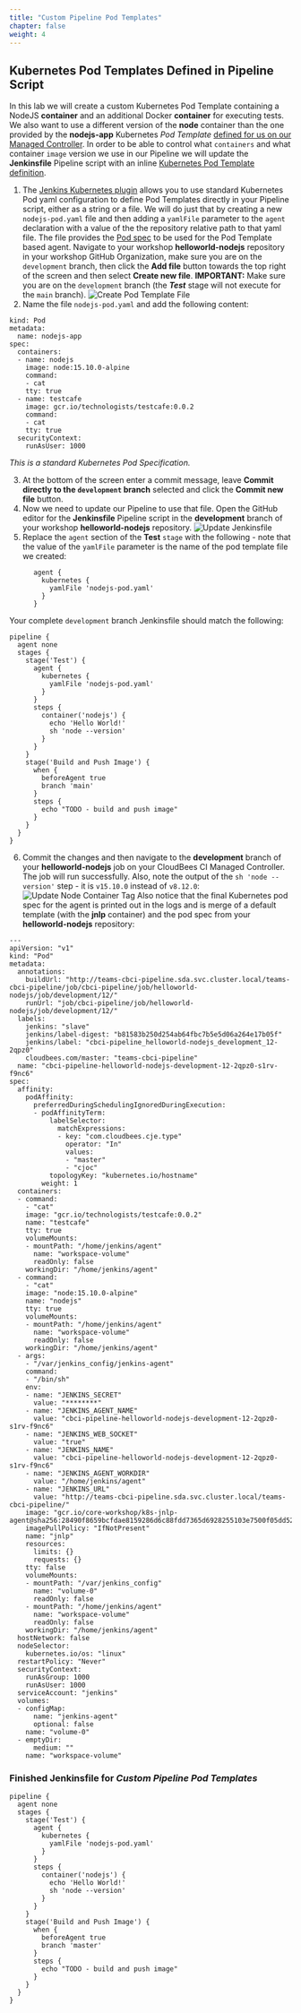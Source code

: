 ```yaml
---
title: "Custom Pipeline Pod Templates"
chapter: false
weight: 4
--- 
```


## Kubernetes Pod Templates Defined in Pipeline Script

In this lab we will create a custom Kubernetes Pod Template containing a NodeJS **container** and an additional Docker **container** for executing tests. We also want to use a different version of the **node** container than the one provided by the **nodejs-app** Kubernetes *Pod Template* [defined for us on our Managed Controller](https://go.cloudbees.com/docs/cloudbees-core/cloud-admin-guide/agents/#_editing_pod_templates_per_team_using_masters). In order to be able to control what `containers` and what container `image` version we use in our Pipeline we will update the **Jenkinsfile** Pipeline script with an inline [Kubernetes Pod Template definition](https://github.com/jenkinsci/kubernetes-plugin#declarative-pipeline).

1. The [Jenkins Kubernetes plugin](https://github.com/jenkinsci/kubernetes-plugin#using-yaml-to-define-pod-templates) allows you to use standard Kubernetes Pod yaml configuration to define Pod Templates directly in your Pipeline script, either as a string or a file. We will do just that by creating a new `nodejs-pod.yaml` file and then adding a `yamlFile` parameter to the `agent` declaration with a value of the the repository relative path to that yaml file. The file provides the [Pod spec](https://kubernetes.io/docs/reference/generated/kubernetes-api/v1.11/#pod-v1-core) to be used for the Pod Template based agent. Navigate to your workshop **helloworld-nodejs** repository in your workshop GitHub Organization, make sure you are on the `development` branch, then click the **Add file** button towards the top right of the screen and then select **Create new file**. **IMPORTANT:** Make sure you are on the `development` branch (the ***Test*** stage will not execute for the `main` branch). ![Create Pod Template File](create-pod-template-file.png?width=50pc)
2. Name the file `nodejs-pod.yaml` and add the following content:
```
kind: Pod
metadata:
  name: nodejs-app
spec:
  containers:
  - name: nodejs
    image: node:15.10.0-alpine
    command:
    - cat
    tty: true
  - name: testcafe
    image: gcr.io/technologists/testcafe:0.0.2
    command:
    - cat
    tty: true
  securityContext:
    runAsUser: 1000
```
*This is a standard Kubernetes Pod Specification.*

3. At the bottom of the screen enter a commit message, leave **Commit directly to the `development` branch** selected and click the **Commit new file** button.
4. Now we need to update our Pipeline to use that file. Open the GitHub editor for the **Jenkinsfile** Pipeline script in the **development** branch of your workshop **helloworld-nodejs** repository. ![Update Jenkinsfile](update-jenkinsfile.png?width=50pc)
5. Replace the `agent` section of the **Test** `stage` with the following - note that the value of the `yamlFile` parameter is the name of the pod template file we created:
```
      agent {
        kubernetes {
          yamlFile 'nodejs-pod.yaml'
        }
      }
```
Your complete `development` branch Jenkinsfile should match the following:
```
pipeline {
  agent none
  stages {
    stage('Test') {
      agent {
        kubernetes {
          yamlFile 'nodejs-pod.yaml'
        }
      }
      steps {
        container('nodejs') {
          echo 'Hello World!'   
          sh 'node --version'
        }
      }
    }
    stage('Build and Push Image') {
      when {
        beforeAgent true
        branch 'main'
      }
      steps {
        echo "TODO - build and push image"
      }
    }
  }
}
```

6. Commit the changes and then navigate to the **development** branch of your **helloworld-nodejs** job on your CloudBees CI Managed Controller. The job will run successfully. Also, note the output of the `sh 'node --version'` step - it is `v15.10.0` instead of `v8.12.0`: ![Update Node Container Tag](pod-template-update-image-tag.png?width=50pc) Also notice that the final Kubernetes pod spec for the agent is printed out in the logs and is merge of a default template (with the **jnlp** container) and the pod spec from your **helloworld-nodejs** repository:
```
---
apiVersion: "v1"
kind: "Pod"
metadata:
  annotations:
    buildUrl: "http://teams-cbci-pipeline.sda.svc.cluster.local/teams-cbci-pipeline/job/cbci-pipeline/job/helloworld-nodejs/job/development/12/"
    runUrl: "job/cbci-pipeline/job/helloworld-nodejs/job/development/12/"
  labels:
    jenkins: "slave"
    jenkins/label-digest: "b81583b250d254ab64fbc7b5e5d06a264e17b05f"
    jenkins/label: "cbci-pipeline_helloworld-nodejs_development_12-2qpz0"
    cloudbees.com/master: "teams-cbci-pipeline"
  name: "cbci-pipeline-helloworld-nodejs-development-12-2qpz0-s1rv-f9nc6"
spec:
  affinity:
    podAffinity:
      preferredDuringSchedulingIgnoredDuringExecution:
      - podAffinityTerm:
          labelSelector:
            matchExpressions:
            - key: "com.cloudbees.cje.type"
              operator: "In"
              values:
              - "master"
              - "cjoc"
          topologyKey: "kubernetes.io/hostname"
        weight: 1
  containers:
  - command:
    - "cat"
    image: "gcr.io/technologists/testcafe:0.0.2"
    name: "testcafe"
    tty: true
    volumeMounts:
    - mountPath: "/home/jenkins/agent"
      name: "workspace-volume"
      readOnly: false
    workingDir: "/home/jenkins/agent"
  - command:
    - "cat"
    image: "node:15.10.0-alpine"
    name: "nodejs"
    tty: true
    volumeMounts:
    - mountPath: "/home/jenkins/agent"
      name: "workspace-volume"
      readOnly: false
    workingDir: "/home/jenkins/agent"
  - args:
    - "/var/jenkins_config/jenkins-agent"
    command:
    - "/bin/sh"
    env:
    - name: "JENKINS_SECRET"
      value: "********"
    - name: "JENKINS_AGENT_NAME"
      value: "cbci-pipeline-helloworld-nodejs-development-12-2qpz0-s1rv-f9nc6"
    - name: "JENKINS_WEB_SOCKET"
      value: "true"
    - name: "JENKINS_NAME"
      value: "cbci-pipeline-helloworld-nodejs-development-12-2qpz0-s1rv-f9nc6"
    - name: "JENKINS_AGENT_WORKDIR"
      value: "/home/jenkins/agent"
    - name: "JENKINS_URL"
      value: "http://teams-cbci-pipeline.sda.svc.cluster.local/teams-cbci-pipeline/"
    image: "gcr.io/core-workshop/k8s-jnlp-agent@sha256:28490f8659bcfdae8159286d6c88fdd7365d6928255103e7500f05dd527bdc8f"
    imagePullPolicy: "IfNotPresent"
    name: "jnlp"
    resources:
      limits: {}
      requests: {}
    tty: false
    volumeMounts:
    - mountPath: "/var/jenkins_config"
      name: "volume-0"
      readOnly: false
    - mountPath: "/home/jenkins/agent"
      name: "workspace-volume"
      readOnly: false
    workingDir: "/home/jenkins/agent"
  hostNetwork: false
  nodeSelector:
    kubernetes.io/os: "linux"
  restartPolicy: "Never"
  securityContext:
    runAsGroup: 1000
    runAsUser: 1000
  serviceAccount: "jenkins"
  volumes:
  - configMap:
      name: "jenkins-agent"
      optional: false
    name: "volume-0"
  - emptyDir:
      medium: ""
    name: "workspace-volume"

```

### Finished Jenkinsfile for *Custom Pipeline Pod Templates*
```
pipeline {
  agent none
  stages {
    stage('Test') {
      agent {
        kubernetes {
          yamlFile 'nodejs-pod.yaml'
        }
      }
      steps {
        container('nodejs') {
          echo 'Hello World!'   
          sh 'node --version'
        }
      }
    }
    stage('Build and Push Image') {
      when {
        beforeAgent true
        branch 'master'
      }
      steps {
        echo "TODO - build and push image"
      }
    }
  }
}
```
